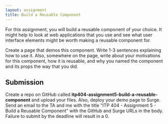 ```yaml
---
layout: assignment
title: Build a Reusable Component
---
```


For this assignment, you will build a reusable component of your choice. It might help to look at web applications that you use and see what user interface elements might be worth making a reusable component for.

Create a page that demos this component. Write 1-3 sentences explaining how to use it. Also, somewhere on the page, write about your motivations for this component, how it is reusable, and why you named the component and its props the way that you did.

## Submission

Create a repo on GitHub called __itp404-assignment5-build-a-reusable-component__ and upload your files. Also, deploy your demo page to Surge. Send an email to the TA and me with the title "ITP 404 - Assignment 5 - Build a Reusable Component" with the GitHub and Surge URLs in the body. Failure to submit by the deadline will result in a 0.
